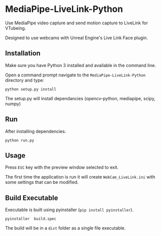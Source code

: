 # MediaPipe-LiveLink-Python
Use MediaPipe video capture and send motion capture to LiveLink for VTubeing.

Designed to use webcams with Unreal Engine's Live Link Face plugin.


## Installation

Make sure you have Python 3 installed and available in the command line.

Open a command prompt navigate to the `MediaPipe-LiveLink-Python` directory and type:

```
python setup.py install
```

The setup.py will install dependancies (opencv-python, mediapipe, scipy, numpy)


## Run

After installing dependencies.

```
python run.py
```


## Usage

Press `ESC` key with the preview window selected to exit.

The first time the application is run it will create `WebCam_LiveLink.ini` with some settings that can be modified.


## Build Executable

Executable is built using pyinstaller (`pip install pyinstaller`).

```
pyinstaller  build.spec
```

The build will be in a `dist` folder as a single file executable.